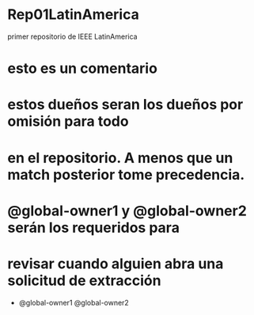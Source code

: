 # Rep01LatinAmerica
primer repositorio de IEEE LatinAmerica
# esto es un comentario
# estos dueños seran los dueños por omisión para todo 
# en el repositorio. A menos que un match posterior tome precedencia.
# @global-owner1 y @global-owner2 serán los requeridos para
# revisar cuando alguien abra una solicitud de extracción
* @global-owner1 @global-owner2
